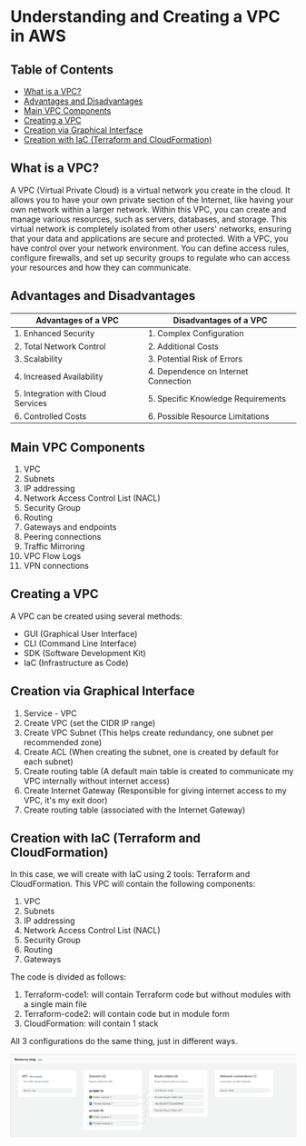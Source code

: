 # Understanding and Creating a VPC in AWS

## Table of Contents
* [What is a VPC?](#item1)
* [Advantages and Disadvantages](#item2)
* [Main VPC Components](#item3)
* [Creating a VPC](#item4)
* [Creation via Graphical Interface](#item5)
* [Creation with IaC (Terraform and CloudFormation)](#item6)

<a name="item1"></a>
## What is a VPC?
A VPC (Virtual Private Cloud) is a virtual network you create in the cloud. It allows you to have your own private section of the Internet, like having your own network within a larger network. Within this VPC, you can create and manage various resources, such as servers, databases, and storage.
This virtual network is completely isolated from other users' networks, ensuring that your data and applications are secure and protected.
With a VPC, you have control over your network environment. You can define access rules, configure firewalls, and set up security groups to regulate who can access your resources and how they can communicate.

<a name="item2"></a>
## Advantages and Disadvantages

| Advantages of a VPC                  | Disadvantages of a VPC                     |
|--------------------------------------|-------------------------------------------|
| 1. Enhanced Security                 | 1. Complex Configuration                  |
| 2. Total Network Control             | 2. Additional Costs                       |
| 3. Scalability                       | 3. Potential Risk of Errors               |
| 4. Increased Availability            | 4. Dependence on Internet Connection      |
| 5. Integration with Cloud Services   | 5. Specific Knowledge Requirements        |
| 6. Controlled Costs                  | 6. Possible Resource Limitations          |

<a name="item3"></a>
## Main VPC Components
1. VPC
2. Subnets
3. IP addressing
4. Network Access Control List (NACL)
5. Security Group
6. Routing
7. Gateways and endpoints
8. Peering connections
9. Traffic Mirroring
10. VPC Flow Logs
11. VPN connections

<a name="item4"></a>
## Creating a VPC
A VPC can be created using several methods:
- GUI (Graphical User Interface)
- CLI (Command Line Interface)
- SDK (Software Development Kit)
- IaC (Infrastructure as Code)

<a name="item5"></a>
## Creation via Graphical Interface
1. Service - VPC
2. Create VPC (set the CIDR IP range)
3. Create VPC Subnet (This helps create redundancy, one subnet per recommended zone)
4. Create ACL (When creating the subnet, one is created by default for each subnet)
5. Create routing table (A default main table is created to communicate my VPC internally without internet access)
6. Create Internet Gateway (Responsible for giving internet access to my VPC, it's my exit door)
7. Create routing table (associated with the Internet Gateway)

<a name="item6"></a>
## Creation with IaC (Terraform and CloudFormation)
In this case, we will create with IaC using 2 tools: Terraform and CloudFormation. This VPC will contain the following components:
1. VPC
2. Subnets
3. IP addressing
4. Network Access Control List (NACL)
5. Security Group
6. Routing
7. Gateways

The code is divided as follows:
1. Terraform-code1: will contain Terraform code but without modules with a single main file
2. Terraform-code2: will contain code but in module form
3. CloudFormation: will contain 1 stack

All 3 configurations do the same thing, just in different ways.

![Diagram](https://github.com/Andherson333333/AWS-IAC/blob/main/VPC%20servicio/imagenes/vpc.png)
